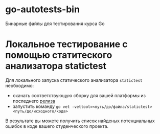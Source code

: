 # go-autotests-bin

Бинарные файлы для тестирования курса Go

# Локальное тестирование с помощью статитеского анализатора statictest

Для локального запуска статического анализатора `statictest` необходимо:

- скачать соответствующую сборку для вашей платформы из
  последнего [релиза](https://github.com/Yandex-Practicum/go-autotests-bin/releases/latest)
- запустить команду `go vet -vettool=<путь/до/файла/statictest> <путь/до/исходного/кода>`

В результате вы можете получить список найденых потенциальных ошибок в коде вашего студенческого проекта.